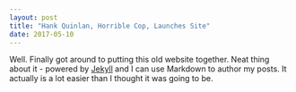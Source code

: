 ```yaml
---
layout: post
title: "Hank Quinlan, Horrible Cop, Launches Site"
date: 2017-05-10
---
```


Well. Finally got around to putting this old website together. 
Neat thing about it - 
powered by [Jekyll](http://jekyllrb.com) 
and I can use Markdown to author my posts. 
It actually is a lot easier than I thought it was going to be.
